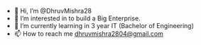 - 👋 Hi, I’m @DhruvMishra28
- 👀 I’m interested in to build a Big Enterprise.
- 🌱 I’m currently learning in 3 year IT (Bachelor of Engineering)
- 📫 How to reach me dhruvmishra2804@gmail.com
  

<!---
DhruvMishra28/DhruvMishra28 is a ✨ special ✨ repository because its `README.md` (this file) appears on your GitHub profile.
You can click the Preview link to take a look at your changes.
--->
